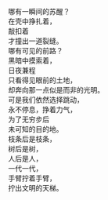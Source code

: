 <p class="has-line-data" data-line-start="0" data-line-end="19">哪有一瞬间的苏醒？<br>
在壳中挣扎着，<br>
敲扣着<br>
才撞出一道裂缝。<br>
哪有可见的前路？<br>
黑暗中摸索着，<br>
日夜兼程<br>
只看得见眼前的土地，<br>
却奔向那一点似是而非的光明。<br>
可是我们依然选择跳动，<br>
永不停息，挣着力气，<br>
为了无穷步后<br>
未可知的目的地。<br>
枝条后是枝条，<br>
树后是树，<br>
人后是人，<br>
一代一代，<br>
手臂拧着手臂，<br>
拧出文明的天梯。</p>
